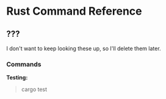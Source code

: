 # Rust Command Reference

## ???
I don't want to keep looking these up, so I'll delete them later.

### Commands
**Testing:**
> cargo test
